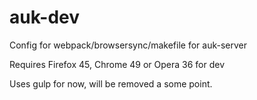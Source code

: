 # auk-dev

Config for webpack/browsersync/makefile for auk-server

Requires Firefox 45, Chrome 49 or Opera 36 for dev

Uses gulp for now, will be removed a some point.
